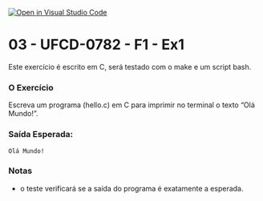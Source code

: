 [![Open in Visual Studio Code](https://classroom.github.com/assets/open-in-vscode-c66648af7eb3fe8bc4f294546bfd86ef473780cde1dea487d3c4ff354943c9ae.svg)](https://classroom.github.com/online_ide?assignment_repo_id=9867119&assignment_repo_type=AssignmentRepo)
# 03 - UFCD-0782 - F1 - Ex1
Este exercício é escrito em C, será testado com o make e um script bash.

### O Exercício
Escreva um programa (hello.c) em C para imprimir no terminal o texto “Olá Mundo!”. 

### Saída Esperada:
    
    Olá Mundo!


### Notas
- o teste verificará se a saída do programa é exatamente a esperada.
